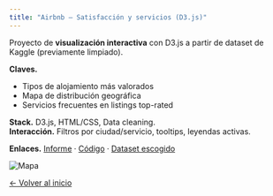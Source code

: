 ```yaml
---
title: "Airbnb — Satisfacción y servicios (D3.js)"
---
```


Proyecto de **visualización interactiva** con D3.js a partir de dataset de Kaggle (previamente limpiado).

**Claves.**
- Tipos de alojamiento más valorados
- Mapa de distribución geográfica
- Servicios frecuentes en listings top-rated

**Stack.** D3.js, HTML/CSS, Data cleaning.  
**Interacción.** Filtros por ciudad/servicio, tooltips, leyendas activas.

**Enlaces.** [Informe](assets/alojamientos/Informe_AIRBNB_D3.pdf) · [Código](assets/alojamientos/AIRBNB_SCRIPTS.zip) · [Dataset escogido](assets/alojamientos/Airbnb_data.csv)


![Mapa](/assets/img/airbnb_map.png)


[← Volver al inicio](/)
